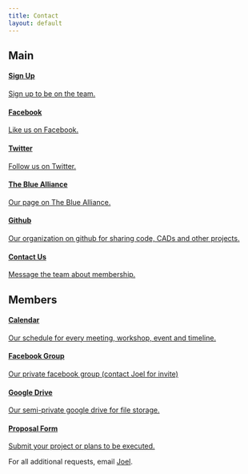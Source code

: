 ```yaml
---
title: Contact
layout: default
---
```


## Main

<div class="list-group">
    <a class="list-group-item" href="/signup">
        <h4 class="media-heading">Sign Up</h4>
        Sign up to be on the team.
    </a>
    <a class="list-group-item" href="https://www.facebook.com/Team4334">
        <h4 class="media-heading">Facebook</h4>
        Like us on Facebook.
    </a>
    <a class="list-group-item" href="https://twitter.com/Team4334">
        <h4 class="media-heading">Twitter</h4>
        Follow us on Twitter.
    </a>
    <a class="list-group-item" href="http://www.thebluealliance.com/team/4334">
        <h4 class="media-heading">The Blue Alliance</h4>
        Our page on The Blue Alliance.
    </a>
    <a class="list-group-item" href="https://github.com/Team4334">
        <h4 class="media-heading">Github</h4>
        Our organization on github for sharing code, CADs and other projects.
    </a>
    <a class="list-group-item" href="/contact">
        <h4 class="media-heading">Contact Us</h4>
        Message the team about membership.
    </a>
</div>

## Members

<div class="list-group">
    <a class="list-group-item" href="/calendar">
        <h4 class="media-heading">Calendar</h4>
        Our schedule for every meeting, workshop, event and timeline.
    </a>
    <a class="list-group-item" href="https://www.facebook.com/groups/162919983808277/">
        <h4 class="media-heading">Facebook Group</h4>
        Our private facebook group (contact Joel for invite)
    </a>
    <a class="list-group-item" href="https://drive.google.com/folderview?id=0B8oF1GHzyAwHNUNKckRWRFhxcnc&usp=sharing">
        <h4 class="media-heading">Google Drive</h4>
        Our semi-private google drive for file storage.
    </a>
    <a class="list-group-item" href="/proposal">
        <h4 class="media-heading">Proposal Form</h4>
        Submit your project or plans to be executed.
    </a>
</div>

For all additional requests, email [Joel](mailto:joel@4334.ca).
